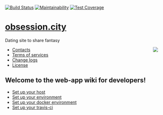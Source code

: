 [![Build Status](https://travis-ci.org/obsession-city/www.svg?branch=master)](https://travis-ci.org/obsession-city/www) [![Maintainability](https://api.codeclimate.com/v1/badges/ad631aace05ac13cb475/maintainability)](https://codeclimate.com/github/obsession-city/www/maintainability) [![Test Coverage](https://api.codeclimate.com/v1/badges/ad631aace05ac13cb475/test_coverage)](https://codeclimate.com/github/obsession-city/www/test_coverage)

# [obsession.city](https://obsession.city)
Dating site to share fantasy

<img align="right" src="https://github.com/obsession-city/www/blob/master/resources/images/logo.png?raw=true">

- [Contacts](https://www.obsession.city/contact)
- [Terms of services](https://www.obsession.city/terms-of-services)
- [Change logs](https://github.com/obsession-city/www/milestones?state=closed)
- [License](https://github.com/obsession-city/www/blob/master/LICENSE)

## Welcome to the web-app wiki for developers!

- [Set up your host](https://github.com/obsession-city/www/wiki/setup-your-host)
- [Set up your environment](https://github.com/obsession-city/www/wiki/setup-your-environment)
- [Set up your docker environment](https://github.com/obsession-city/www/wiki/setup-your-docker-environment)
- [Set up your travis-ci](https://github.com/obsession-city/www/wiki/setup-your-travis-ci)
